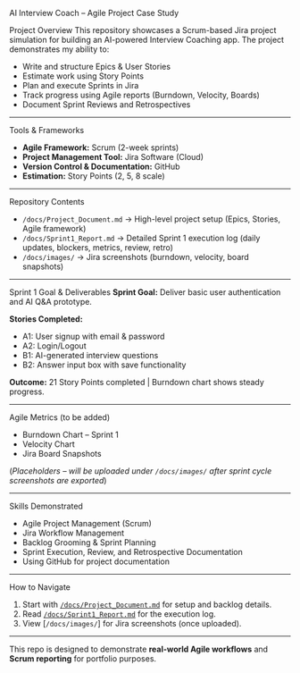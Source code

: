 AI Interview Coach – Agile Project Case Study

Project Overview
This repository showcases a Scrum-based Jira project simulation for building an AI-powered Interview Coaching app.
The project demonstrates my ability to:
- Write and structure Epics & User Stories
- Estimate work using Story Points
- Plan and execute Sprints in Jira
- Track progress using Agile reports (Burndown, Velocity, Boards)
- Document Sprint Reviews and Retrospectives

---

Tools & Frameworks
- **Agile Framework:** Scrum (2-week sprints)
- **Project Management Tool:** Jira Software (Cloud)
- **Version Control & Documentation:** GitHub
- **Estimation:** Story Points (2, 5, 8 scale)

---

Repository Contents
- `/docs/Project_Document.md` → High-level project setup (Epics, Stories, Agile framework)
- `/docs/Sprint1_Report.md` → Detailed Sprint 1 execution log (daily updates, blockers, metrics, review, retro)
- `/docs/images/` → Jira screenshots (burndown, velocity, board snapshots)

---

Sprint 1 Goal & Deliverables
**Sprint Goal:** Deliver basic user authentication and AI Q&A prototype.

**Stories Completed:**
- A1: User signup with email & password
- A2: Login/Logout
- B1: AI-generated interview questions
- B2: Answer input box with save functionality

**Outcome:** 21 Story Points completed | Burndown chart shows steady progress.

---
Agile Metrics (to be added)
- Burndown Chart – Sprint 1
- Velocity Chart
- Jira Board Snapshots

(*Placeholders – will be uploaded under `/docs/images/` after sprint cycle screenshots are exported*)

---

Skills Demonstrated
- Agile Project Management (Scrum)
- Jira Workflow Management
- Backlog Grooming & Sprint Planning
- Sprint Execution, Review, and Retrospective Documentation
- Using GitHub for project documentation

---

How to Navigate
1. Start with [`/docs/Project_Document.md`](./docs/Project_Document.md) for setup and backlog details.
2. Read [`/docs/Sprint1_Report.md`](./docs/Sprint1_Report.md) for the execution log.
3. View [`/docs/images/`] for Jira screenshots (once uploaded).

---

This repo is designed to demonstrate **real-world Agile workflows** and **Scrum reporting** for portfolio purposes.

